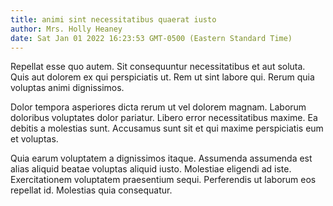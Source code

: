 ```yaml
---
title: animi sint necessitatibus quaerat iusto
author: Mrs. Holly Heaney
date: Sat Jan 01 2022 16:23:53 GMT-0500 (Eastern Standard Time)
---
```

Repellat esse quo autem. Sit consequuntur necessitatibus et aut soluta. Quis aut dolorem ex qui perspiciatis ut. Rem ut sint labore qui. Rerum quia voluptas animi dignissimos.

 Dolor tempora asperiores dicta rerum ut vel dolorem magnam. Laborum doloribus voluptates dolor pariatur. Libero error necessitatibus maxime. Ea debitis a molestias sunt. Accusamus sunt sit et qui maxime perspiciatis eum et voluptas.

 Quia earum voluptatem a dignissimos itaque. Assumenda assumenda est alias aliquid beatae voluptas aliquid iusto. Molestiae eligendi ad iste. Exercitationem voluptatem praesentium sequi. Perferendis ut laborum eos repellat id. Molestias quia consequatur.